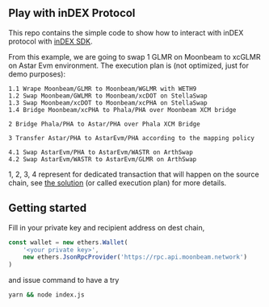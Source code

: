 ## Play with inDEX Protocol

This repo contains the simple code to show how to interact with inDEX protocol with
[inDEX SDK](https://github.com/Phala-Network/index-sdk).

From this example, we are going to swap 1 GLMR on Moonbeam to xcGLMR on Astar Evm environment.
The execution plan is (not optimized, just for demo purposes):
```
1.1 Wrape Moonbeam/GLMR to Moonbeam/WGLMR with WETH9
1.2 Swap Moonbeam/GWLMR to Moonbeam/xcDOT on StellaSwap
1.3 Swap Moonbeam/xcDOT to Moonbeam/xcPHA on StellaSwap
1.4 Bridge Moonbeam/xcPHA to Phala/PHA over Moonbeam XCM bridge

2 Bridge Phala/PHA to Astar/PHA over Phala XCM Bridge

3 Transfer Astar/PHA to AstarEvm/PHA according to the mapping policy

4.1 Swap AstarEvm/PHA to AstarEvm/WASTR on ArthSwap
4.2 Swap AstarEvm/WASTR to AstarEvm/GLMR on ArthSwap
```
1, 2, 3, 4 represent for dedicated transaction that will happen on the source chain, see [the solution](./solutions/Moonbeam_GLMR_AstarEvm_GLMR.json) (or called execution plan) for more details.

## Getting started

Fill in your private key and recipient address on dest chain,

```javascript
const wallet = new ethers.Wallet(
    '<your private key>',
    new ethers.JsonRpcProvider('https://rpc.api.moonbeam.network')
)
```
and issue command to have a try

```sh
yarn && node index.js
```
